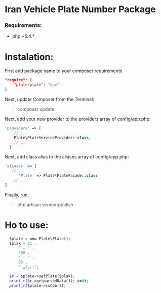 Iran Vehicle Plate Number Package
===================

### Requirements:
- php ~5.4.* 

Instalation:
==========
First add package name to your composer requirements
```json
"require": {
    "plate/plate": "dev"
}
```

Next, update Composer from the Terminal:
>composer update

Next, add your new provider to the providers array of config/app.php:

```php
'providers' => [
    // ...
    Plate\PlateServiceProvider::class,
    // ...
  ]
```

Next, add class alias to the aliases array of config/app.php:

```php
'aliases' => [
   // ...
      'Plate' => Plate\PlateFacade::class
    // ...
]
```

Finally, run:
> php artisan vendor:publish

Ho to use:
====
```php
  $plate = new Plate\Plate();
  $plak = 21 .
      ' ب ' .
      488 .
      ' - ' .
      88 .
      ' ایران';

  $r = $plate->setPlate($plak);
  print_r($r->getparsedData()); exit;
  print_r($plate->isCab());
```